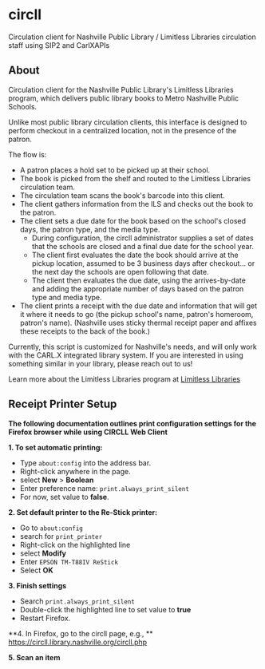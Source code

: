# circll
Circulation client for Nashville Public Library / Limitless Libraries circulation staff using SIP2 and CarlXAPIs

## About
Circulation client for the Nashville Public Library's Limitless Libraries program, which delivers public library books to Metro Nashville Public Schools.

Unlike most public library circulation clients, this interface is designed to perform checkout in a centralized location, not in the presence of the patron. 

The flow is: 
* A patron places a hold set to be picked up at their school.
* The book is picked from the shelf and routed to the Limitless Libraries circulation team.
* The circulation team scans the book's barcode into this client.
* The client gathers information from the ILS and checks out the book to the patron.
* The client sets a due date for the book based on the school's closed days, the patron type, and the media type.
  * During configuration, the circll administrator supplies a set of dates that the schools are closed and a final due date for the school year.
  * The client first evaluates the date the book should arrive at the pickup location, assumed to be 3 business days after checkout... or the next day the schools are open following that date.
  * The client then evaluates the due date, using the arrives-by-date and adding the appropriate number of days based on the patron type and media type.
* The client prints a receipt with the due date and information that will get it where it needs to go (the pickup school's name, patron's homeroom, patron's name). (Nashville uses sticky thermal receipt paper and affixes these receipts to the back of the book.)

Currently, this script is customized for Nashville's needs, and will only work with the CARL.X integrated library system. If you are interested in using something similar in your library, please reach out to us!

Learn more about the Limitless Libraries program at [Limitless Libraries](https://www.limitlesslibraries.org/about)

## Receipt Printer Setup
**The following documentation outlines print configuration settings for the Firefox browser while using CIRCLL Web Client**

**1. To set automatic printing:**
  * Type `about:config` into the address bar.
  * Right-click anywhere in the page.
  * select **New** > **Boolean**
  * Enter preference name: `print.always_print_silent`
  * For now, set value to **false**.

**2. Set default printer to the Re-Stick printer:**
  * Go to `about:config`
  * search for `print_printer`
  * Right-click on the highlighted line
  * select **Modify**
  * Enter `EPSON TM-T88IV ReStick`
  * Select **OK**

**3. Finish settings**
  * Search `print.always_print_silent`
  * Double-click the highlighted line to set value to **true**
  * Restart Firefox.

**4. In Firefox, go to the circll page, e.g., ** https://circll.library.nashville.org/circll.php

**5. Scan an item**
